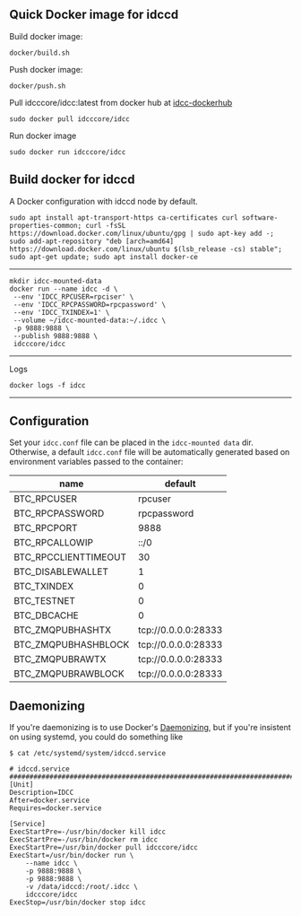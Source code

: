Quick Docker image for idccd
---------------------------

Build docker image:

    docker/build.sh

Push docker image:

    docker/push.sh

Pull idcccore/idcc:latest from docker hub  at [idcc-dockerhub](https://hub.docker.com/r/idcccore/idcc)

    sudo docker pull idcccore/idcc

Run docker image

    sudo docker run idcccore/idcc

Build docker for idccd
----------
A Docker configuration with idccd node by default.

    sudo apt install apt-transport-https ca-certificates curl software-properties-common; curl -fsSL https://download.docker.com/linux/ubuntu/gpg | sudo apt-key add -; sudo add-apt-repository "deb [arch=amd64] https://download.docker.com/linux/ubuntu $(lsb_release -cs) stable"; sudo apt-get update; sudo apt install docker-ce   
---------------------------------------------------        

    mkdir idcc-mounted-data
    docker run --name idcc -d \
     --env 'IDCC_RPCUSER=rpciser' \
     --env 'IDCC_RPCPASSWORD=rpcpassword' \
     --env 'IDCC_TXINDEX=1' \
     --volume ~/idcc-mounted-data:~/.idcc \
     -p 9888:9888 \
     --publish 9888:9888 \
     idcccore/idcc
----------------------------------------------------
Logs

    docker logs -f idcc

----------------------------------------------------

## Configuration

Set your `idcc.conf` file can be placed in the `idcc-mounted data` dir.
Otherwise, a default `idcc.conf` file will be automatically generated based
on environment variables passed to the container:

| name | default |
| ---- | ------- |
| BTC_RPCUSER | rpcuser |
| BTC_RPCPASSWORD | rpcpassword |
| BTC_RPCPORT | 9888 |
| BTC_RPCALLOWIP | ::/0 |
| BTC_RPCCLIENTTIMEOUT | 30 |
| BTC_DISABLEWALLET | 1 |
| BTC_TXINDEX | 0 |
| BTC_TESTNET | 0 |
| BTC_DBCACHE | 0 |
| BTC_ZMQPUBHASHTX | tcp://0.0.0.0:28333 |
| BTC_ZMQPUBHASHBLOCK | tcp://0.0.0.0:28333 |
| BTC_ZMQPUBRAWTX | tcp://0.0.0.0:28333 |
| BTC_ZMQPUBRAWBLOCK | tcp://0.0.0.0:28333 |


## Daemonizing

If you're daemonizing is to use Docker's
[Daemonizing](https://docs.docker.com/config/containers/start-containers-automatically/#use-a-restart-policy),
but if you're insistent on using systemd, you could do something like

```
$ cat /etc/systemd/system/idccd.service

# idccd.service #######################################################################
[Unit]
Description=IDCC
After=docker.service
Requires=docker.service

[Service]
ExecStartPre=-/usr/bin/docker kill idcc
ExecStartPre=-/usr/bin/docker rm idcc
ExecStartPre=/usr/bin/docker pull idcccore/idcc
ExecStart=/usr/bin/docker run \
    --name idcc \
    -p 9888:9888 \
    -p 9888:9888 \
    -v /data/idccd:/root/.idcc \
    idcccore/idcc
ExecStop=/usr/bin/docker stop idcc
```
